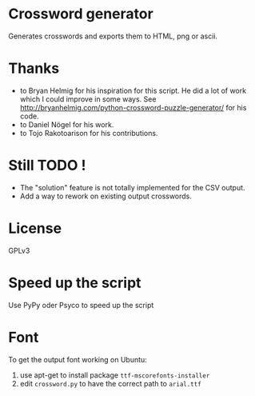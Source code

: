 # Crossword generator
Generates crosswords and exports them to HTML, png or ascii.

# Thanks 
- to Bryan Helmig for his inspiration for this script. He did a lot of work which 
I could improve in some ways.
See http://bryanhelmig.com/python-crossword-puzzle-generator/ for his code.
- to Daniel Nögel for his work.
- to Tojo Rakotoarison for his contributions.

# Still TODO !
- The "solution" feature is not totally implemented for the CSV output.
- Add a way to rework on existing output crosswords.

# License
GPLv3

# Speed up the script
Use PyPy oder Psyco to speed up the script

# Font 
To get the output font working on Ubuntu: 

1. use apt-get to install package `ttf-mscorefonts-installer`
2. edit `crossword.py` to have the correct path to `arial.ttf`
